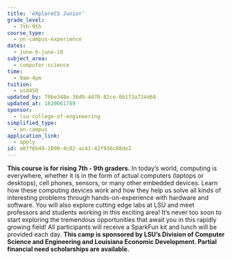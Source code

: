 ```yaml
---
title: 'eXploreCS Junior'
grade_level:
  - 7th-9th
course_type:
  - on-campus-experience
dates:
  - june-6-june-10
subject_area:
  - computer-science
time:
  - 9am-4pm
tuition:
  - usd450
updated_by: 70be348e-36d9-4d70-82ce-0b173a724d68
updated_at: 1620061789
sponsor:
  - lsu-college-of-engineering
simplified_type:
  - on-campus
application_link:
  - apply
id: a8ff6b49-1090-4c02-ac41-42f936c88de2
---
```

<b>This course is for rising 7th - 9th graders.</b> In today’s world, computing is everywhere, whether it is in the form of actual computers (laptops or desktops), cell phones, sensors, or many other embedded devices. Learn how these computing devices work and how they help us solve all kinds of interesting problems through hands-on-experience with hardware and software. You will also explore cutting edge labs at LSU and meet professors and students working in this exciting area! It’s never too soon to start exploring the tremendous opportunities that await you in this rapidly growing field! All participants will receive a SparkFun kit and lunch will be provided each day. <b>This camp is sponsored by LSU’s Division of Computer Science and Engineering and Louisiana Economic Development. Partial financial need scholarships are available.</b>